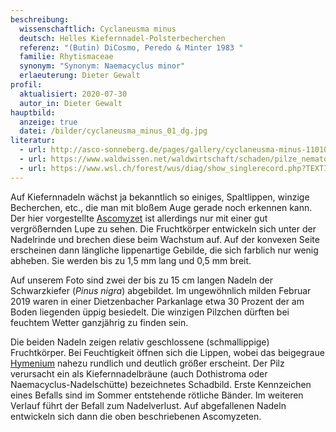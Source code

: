 ```yaml
---
beschreibung:
  wissenschaftlich: Cyclaneusma minus
  deutsch: Helles Kiefernnadel-Polsterbecherchen
  referenz: "(Butin) DiCosmo, Peredo & Minter 1983 "
  familie: Rhytismaceae
  synonym: "Synonym: Naemacyclus minor"
  erlaeuterung: Dieter Gewalt
profil:
  aktualisiert: 2020-07-30
  autor_in: Dieter Gewalt
hauptbild:
  anzeige: true
  datei: /bilder/cyclaneusma_minus_01_dg.jpg
literatur:
  - url: http://asco-sonneberg.de/pages/gallery/cyclaneusma-minus-110109-02xs13211.php
  - url: https://www.waldwissen.net/waldwirtschaft/schaden/pilze_nematoden/bfw_nadelbraeune_kiefer/bfw_nadelbraeune_kiefer_2006_10.pdf
  - url: https://www.wsl.ch/forest/wus/diag/show_singlerecord.php?TEXTID=43
---
```

Auf Kiefernnadeln wächst ja bekanntlich so einiges, Spaltlippen, winzige Becherchen, etc., die man mit bloßem Auge gerade noch erkennen kann. Der hier vorgestellte [Ascomyzet](Ascomyzeten "Glossar") ist allerdings nur mit einer gut vergrößernden Lupe zu sehen. Die Fruchtkörper entwickeln sich unter der Nadelrinde und brechen diese beim Wachstum auf. Auf der konvexen Seite erscheinen dann längliche lippenartige Gebilde, die sich farblich nur wenig abheben. Sie werden bis zu 1,5 mm lang und 0,5 mm breit.

Auf unserem Foto sind zwei der bis zu 15 cm langen Nadeln der Schwarzkiefer (*Pinus nigra*) abgebildet. Im ungewöhnlich milden Februar 2019 waren in einer Dietzenbacher Parkanlage etwa 30 Prozent der am Boden liegenden üppig besiedelt. Die winzigen Pilzchen dürften bei feuchtem Wetter ganzjährig zu finden sein.

Die beiden Nadeln zeigen relativ geschlossene (schmallippige) Fruchtkörper. Bei Feuchtigkeit öffnen sich die Lippen, wobei das beigegraue [Hymenium](Hymenium "Glossar") nahezu rundlich und deutlich größer erscheint. Der Pilz verursacht ein als Kiefernnadelbräune (auch Dothistroma oder Naemacyclus-Nadelschütte) bezeichnetes Schadbild. Erste Kennzeichen eines Befalls sind im Sommer entstehende rötliche Bänder. Im weiteren Verlauf führt der Befall zum Nadelverlust. Auf abgefallenen Nadeln entwickeln sich dann die oben beschriebenen Ascomyzeten.